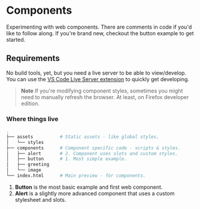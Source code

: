# Components

Experimenting with web components. There are comments in code if you'd like to follow along. If you're brand new, checkout the button example to get started.

## Requirements

No build tools, yet, but you need a live server to be able to view/develop. You
can use the [VS Code Live Server extension](https://marketplace.visualstudio.com/items?itemName=ritwickdey.LiveServer) to quickly get developing.

> **Note**
> If you're modifying component styles, sometimes you might need to manually
> refresh the browser. At least, on Firefox developer edition.

### Where things live

```bash
.
├── assets          # Static assets - like global styles.
│   └── styles
├── components      # Component specific code - scripts & styles.
│   ├── alert       # 2. Component uses slots and custom styles.
│   ├── button      # 1. Most simple example.
│   ├── greeting
│   └── image
└── index.html      # Main preview - for components.
```

1. **Button** is the most basic example and first web component.
2. **Alert** is a slightly more advanced component that uses a custom stylesheet and slots.
